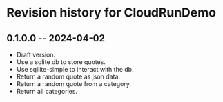# Revision history for CloudRunDemo

## 0.1.0.0 -- 2024-04-02

* Draft version.
* Use a sqlite db to store quotes.
* Use sqllite-simple to interact with the db.
* Return a random quote as json data.
* Return a random quote from a category.
* Return all categories.
